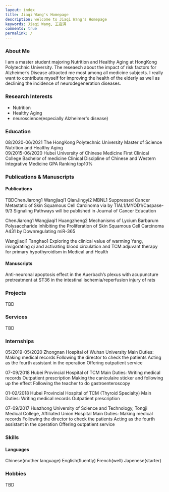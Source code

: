 ```yaml
---
layout: index
title: Jiaqi Wang's Homepage
description: welcome to Jiaqi Wang's Homepage
keywords: Jiaqi Wang, 王嘉淇
comments: true
permalink: /
---
```


### About Me

I am a master student majoring Nutrition and Healthy Aging at HongKong Polytechnic University. 
The reseaech about the impact of risk factors for Alzheimer’s Disease attracted me most among all medicine subjects. 
I really want to contribute myself for improving the health of the elderly as well as declining the incidence of neurodegeneration diseases.

### Research Interests

- Nutrition
- Healthy Aging
- neuroscience(especially Alzheimer's disease)

### Education

08/2020-06/2021  The HongKong Polytechnic University
                   Master of Science
                   Nutrition and Healthy Aging                               
09/2015-06/2020  Hubei University of Chinese Medicine
                   First Clinical College
                   Bachelor of medicine
                   Clinical Discipline of Chinese and Western Integrative Medicine
                   GPA Ranking top10%

### Publications & Manuscripts

#### Publications

TBDChenJiarong1 Wangjiaqi1 QianJingyi2 MBNL1 Suppressed Cancer Metastatic of Skin Squamous Cell Carcinoma via by TIAL1/MYOD1/Caspase-9/3 Signaling Pathways will be published in Journal of Cancer Education

ChenJiarong1 Wangjiaqi1 Huangzheng2 Mechanisms of Lycium Barbarum Polysaccharide Inhibiting the Proliferation of Skin Squamous Cell Carcinoma A431 by Downregulating miR-365

Wangjiaqi1 Tanghao1 Exploring the clinical value of warming Yang, invigorating qi and activating blood circulation and TCM adjuvant therapy for primary hypothyroidism in Medical and Health

#### Manuscripts

Anti-neuronal apoptosis effect in the Auerbach’s plexus with acupuncture pretreatment at ST36 in the intestinal ischemia/reperfusion injury of rats

### Projects

TBD

### Services

TBD

### Internships

05/2019-05/2020
Zhongnan Hospital of Wuhan University
Main Duties:
Making medical records
Following the director to check the patients
Acting as the fourth assistant in the operation
Offering outpatient service


07-09/2018
Hubei Provincial Hospital of TCM 
Main Duties:
Writing medical records
Outpatient prescription
Making the caniculaire sticker and following up the effect
Following the teacher to do gastroenteroscopy

01-02/2018
Hubei Provincial Hospital of TCM (Thyroid Specialty) 
Main Duties:
Writing medical records
Outpatient prescription


07-09/2017
Huazhong University of Science and Technology, Tongji Medical College, Affiliated Union Hospital
Main Duties:
Making medical records
Following the director to check the patients
Acting as the fourth assistant in the operation
Offering outpatient service


### Skills

#### Languages

Chinese(mother language)
English(fluently)
French(well)
Japenese(starter)

### Hobbies

TBD

<!-- ### Social

{% for website in site.data.social %}
* {{ website.sitename }}：[@{{ website.name }}]({{ website.url }})
  {% endfor %} -->
